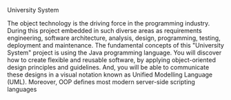 University System 

The object technology is the driving force in the programming industry. During this project
embedded in such diverse areas as requirements engineering, software architecture, analysis, 
design, programming, testing, deployment and maintenance. The fundamental concepts of 
this "University System" project is using the Java programming language. You will 
discover how to create flexible and reusable software, by applying object-oriented design 
principles and guidelines. And, you will be able to communicate these designs in a visual 
notation known as Unified Modelling Language (UML). Moreover, OOP defines most modern server-side scripting languages
